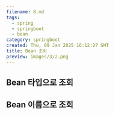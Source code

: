 ```yaml
---
filename: 8.md
tags:
  - spring
  - springboot
  - bean
category: springboot
created: Thu, 09 Jan 2025 16:12:27 GMT
title: Bean 조회
preview: images/3/2.png
---
```


## Bean 타입으로 조회

## Bean 이름으로 조회
